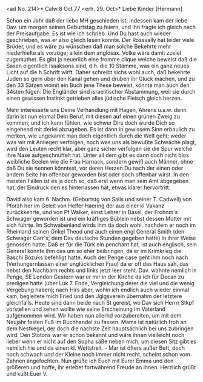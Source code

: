<ad No. 214>* Calw 8 Oct 77
 <erh. 29. Oct>*
Liebe Kinder [Hermann]

Schon ein Jahr daß der liebe MH geschieden ist, indessen kam der liebe Dav. um morgen seinen Geburtstag zu feiern, und ihn fragte ich gleich nach der Preisaufgabe. Es ist wie ich schrieb. Und Du hast auch wieder geschrieben, was er also gleich lesen konnte. Der Rossvally hat leider viele Brüder, und es wäre zu wünschen daß man solche Bekehrte mehr niederhielte als vorzöge; allein dem anglosax. Volke wäre damit zuviel zugemuthet. Es gibt ja neuerlich eine fromme clique welche beweist daß die Saxen eigentlich Isaaksons sind, d.h. die 10 Stämme, was ein ganz neues Licht auf die h Schrift wirft. Daher schreibt sichs wohl auch, daß bekehrte Juden so gern über den Kanal gehen und drüben ihr Glück machen, und zu den 33 Sätzen womit ein Buch jene These beweist, könnte man auch den 34sten fügen: Die Engländer sind israelitischer Abstammung, weil sie durch einen gewissen Instinkt getrieben alles jüdische Fleisch gleich herzen.

Mehr interessirte uns Deine Verhandlung mit Hagen, Ahrens u.s.w. denn darin ist nun einmal Dein Beruf, mit diesen auf einen grünen Zweig zu kommen; und ich kann fühlen, wie schwer Dirs doch wurde Dich so eingehend mit derlei abzugeben. Es ist dann in gewissem Sinn erbaulich zu merken, wie ungekannt man doch eigentlich durch die Welt geht; weder was wir mit Anliegen verfolgen, noch was uns als bewußte Schwäche plagt, wird den Leuten recht klar, aber ganz sicher verfolgen sie die Spur welche ihre Nase aufgeschnüffelt hat. Unter all dem gibt es dann doch nicht blos weibliche Seelen wie die Frau Harnack, sondern gewiß auch Männer, ohne daß Du sie nennen könntest, vor deren Herzen Du nach der einen oder andern Seite hin offenbar geworden bist oder doch offenbar wirst. In den meisten Fällen ist es ja doch so, daß erst wenn man sein Amt abgegeben hat, der Eindruck den es hinterlassen hat, etwas klarer hervortritt.

David also kam 6. Nachm. (Geburtstg von Salis und seiner T. Cadwell) von Pforzh her im Geleit von Helfer Haering der aus einer kl Vakanz zurückkehrte, und von Pf Walker, einst Lehrer in Basel, der Frohnm's Schwager geworden ist und ein kräftiges Büblein nebst dessen Mutter mit sich führte. Im Schwabenland wirds ihm da doch wohl, nachdem er noch im Rheinland seinen Onkel Theod und auch einen engl General Smith (den Schwager Carr's, dem Dav deutsche Stunden gegeben hatte) in ihrer Weise genossen hatte. Daß er für die Türk ein penchant hat, ist auch englisch, sein General konnte ihm das um so eher beibringen, da er im Krimkrieg die Baschi Bozuks befehligt hatte. Auch der Penge case geht ihm noch nach (Verhungernlassen einer unglücklichen Frau) da er oft das Haus sah, das nebst den Nachbarn rechts und links jetzt leer steht. Dav. wohnte nemlich in Penge, SE London Gestern war er mir in der Kirche da ich für Decan zu predigen hatte (über Luk 7. Ende, Vergleichung derer die viel und die wenig Vergebung haben); nach Hirs aber, wohin ich endlich auch wieder einmal kam, begleitete mich Fried und den Jglgsverein übernahm der letztere gleichfalls. Heute sind dann beide nach St gereist, wo Dav sich Herrn Stkpf vorstellen und sehen wollte wie seine Erscheinung im Vaterland aufgenommen wird. Wir haben nun allerhd vorzubereiten, um mit dem Neujahr festen Fuß im Buchhandel zu fassen. Mama ist natürlich froh an dem Nestkegel, der doch die nächste Zeit hauptsächlich bei uns zubringen wird. Den Stotons war er schon bekannt und wäre ihnen vielleicht noch lieber wenn er nicht auf den Sopha säße neben mich, um diesen Sitz gibt es nemlich hie und da einen kl. Wettstreit. - Mar ist öfters außer Bett, doch noch schwach und der Kleine noch immer nicht recht, scheint schon vom Zahnen angefochten. Nun grüße ich Euch mit Eurer Emma und den größeren und hoffe, ihr erlebet fortwährend Freude an ihnen.  Herzlich grüßt und küßt Euer V.
